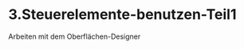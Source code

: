 3.Steuerelemente-benutzen-Teil1
===============================

Arbeiten mit dem Oberflächen-Designer
